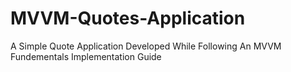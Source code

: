 # MVVM-Quotes-Application

A Simple Quote Application Developed While Following An MVVM Fundementals Implementation Guide
